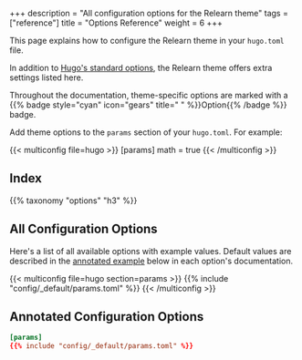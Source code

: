 +++
description = "All configuration options for the Relearn theme"
tags = ["reference"]
title = "Options Reference"
weight = 6
+++

This page explains how to configure the Relearn theme in your `hugo.toml` file.

In addition to [Hugo's standard options](https://gohugo.io/getting-started/configuration/#all-configuration-settings), the Relearn theme offers extra settings listed here.

Throughout the documentation, theme-specific options are marked with a {{% badge style="cyan" icon="gears" title=" " %}}Option{{% /badge %}} badge.

Add theme options to the `params` section of your `hugo.toml`. For example:

{{< multiconfig file=hugo >}}
[params]
  math = true
{{< /multiconfig >}}

## Index

{{% taxonomy "options" "h3" %}}

## All Configuration Options

Here's a list of all available options with example values. Default values are described in the [annotated example](#annotated-configuration-options) below in each option's documentation.

{{< multiconfig file=hugo section=params >}}
{{% include "config/_default/params.toml" %}}
{{< /multiconfig >}}

## Annotated Configuration Options

````toml {title="hugo.toml"}
[params]
{{% include "config/_default/params.toml" %}}
````
